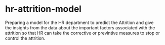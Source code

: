 # hr-attrition-model
Preparing a model for the HR department to predict the Attrition and give the insights from the data about the important factors associated with the attrition so that HR can take the corrective or previntive measures to stop or control the attrition.
